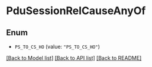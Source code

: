# PduSessionRelCauseAnyOf

## Enum


* `PS_TO_CS_HO` (value: `"PS_TO_CS_HO"`)


[[Back to Model list]](../README.md#documentation-for-models) [[Back to API list]](../README.md#documentation-for-api-endpoints) [[Back to README]](../README.md)


